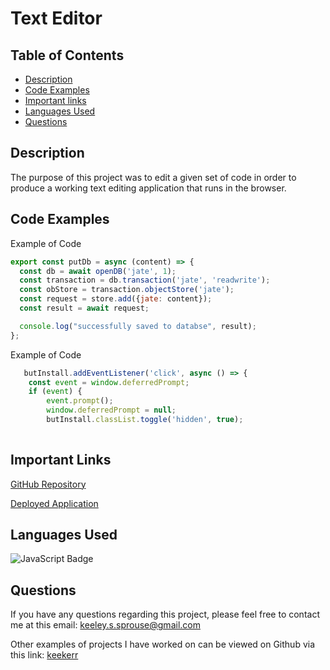 # Text Editor

## Table of Contents

* [Description](#description)
* [Code Examples](#code-examples)
* [Important links](#important-links)
* [Languages Used](#languages-used)
* [Questions](#questions)

## Description

The purpose of this project was to edit a given set of code in order to produce a working text editing application that runs in the browser.


## Code Examples
Example of Code 

```js
export const putDb = async (content) => {
  const db = await openDB('jate', 1);
  const transaction = db.transaction('jate', 'readwrite');
  const obStore = transaction.objectStore('jate');
  const request = store.add({jate: content}); 
  const result = await request;

  console.log("successfully saved to databse", result);
};
```
Example of Code 

```js
   butInstall.addEventListener('click', async () => {
    const event = window.deferredPrompt;
    if (event) {
        event.prompt();
        window.deferredPrompt = null;
        butInstall.classList.toggle('hidden', true);
    
```

## Important Links
[GitHub Repository](https://github.com/keekerr/Text-Editor)

[Deployed Application]()

## Languages Used

![JavaScript Badge](https://encrypted-tbn0.gstatic.com/images?q=tbn:ANd9GcQI-yru0g__m2utbuabzKfGBlNLIe2ahblJbg&usqp=CAU&w=100&h=120)
## Questions

If you have any questions regarding this project, please feel free to contact me at this email: keeley.s.sprouse@gmail.com

Other examples of projects I have worked on can be viewed on Github via this link: [keekerr](https://github.com/keekerr)
